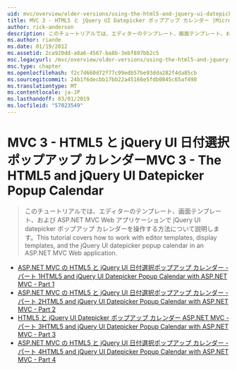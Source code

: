 ```yaml
---
uid: mvc/overview/older-versions/using-the-html5-and-jquery-ui-datepicker-popup-calendar-with-aspnet-mvc/index
title: MVC 3 - HTML5 と jQuery UI Datepicker ポップアップ カレンダー |Microsoft Docs
author: rick-anderson
description: このチュートリアルでは、エディターのテンプレート、画面テンプレート、および ASP.NET MVC Web アプリケーションで jQuery UI datepicker ポップアップ カレンダーを操作する方法について説明します。
ms.author: riande
ms.date: 01/19/2012
ms.assetid: 2ca920dd-a0a6-4567-ba8b-3ebf897bb2c5
msc.legacyurl: /mvc/overview/older-versions/using-the-html5-and-jquery-ui-datepicker-popup-calendar-with-aspnet-mvc
msc.type: chapter
ms.openlocfilehash: f2c7d660d72f77c99edb57be93dda282f4da85cb
ms.sourcegitcommit: 24b1f6decbb17bb22a45166e5fdb0845c65af498
ms.translationtype: MT
ms.contentlocale: ja-JP
ms.lasthandoff: 03/01/2019
ms.locfileid: "57023549"
---
```

<a name="mvc-3---the-html5-and-jquery-ui-datepicker-popup-calendar"></a><span data-ttu-id="88f8d-103">MVC 3 - HTML5 と jQuery UI 日付選択ポップアップ カレンダー</span><span class="sxs-lookup"><span data-stu-id="88f8d-103">MVC 3 - The HTML5 and jQuery UI Datepicker Popup Calendar</span></span>
====================
> <span data-ttu-id="88f8d-104">このチュートリアルでは、エディターのテンプレート、画面テンプレート、および ASP.NET MVC Web アプリケーションで jQuery UI datepicker ポップアップ カレンダーを操作する方法について説明します。</span><span class="sxs-lookup"><span data-stu-id="88f8d-104">This tutorial covers how to work with editor templates, display templates, and the jQuery UI datepicker popup calendar in an ASP.NET MVC Web application.</span></span>


- [<span data-ttu-id="88f8d-105">ASP.NET MVC の HTML5 と jQuery UI 日付選択ポップアップ カレンダー - パート 1</span><span class="sxs-lookup"><span data-stu-id="88f8d-105">HTML5 and jQuery UI Datepicker Popup Calendar with ASP.NET MVC - Part 1</span></span>](using-the-html5-and-jquery-ui-datepicker-popup-calendar-with-aspnet-mvc-part-1.md)
- [<span data-ttu-id="88f8d-106">ASP.NET MVC の HTML5 と jQuery UI 日付選択ポップアップ カレンダー - パート 2</span><span class="sxs-lookup"><span data-stu-id="88f8d-106">HTML5 and jQuery UI Datepicker Popup Calendar with ASP.NET MVC - Part 2</span></span>](using-the-html5-and-jquery-ui-datepicker-popup-calendar-with-aspnet-mvc-part-2.md)
- [<span data-ttu-id="88f8d-107">HTML5 と jQuery UI Datepicker ポップアップ カレンダー ASP.NET MVC - パート 3</span><span class="sxs-lookup"><span data-stu-id="88f8d-107">HTML5 and jQuery UI Datepicker Popup Calendar with ASP.NET MVC - Part 3</span></span>](using-the-html5-and-jquery-ui-datepicker-popup-calendar-with-aspnet-mvc-part-3.md)
- [<span data-ttu-id="88f8d-108">ASP.NET MVC の HTML5 と jQuery UI 日付選択ポップアップ カレンダー - パート 4</span><span class="sxs-lookup"><span data-stu-id="88f8d-108">HTML5 and jQuery UI Datepicker Popup Calendar with ASP.NET MVC - Part 4</span></span>](using-the-html5-and-jquery-ui-datepicker-popup-calendar-with-aspnet-mvc-part-4.md)
